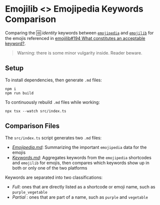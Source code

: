 # Emojilib <> Emojipedia Keywords Comparison

Comparing the 🆔 _identity_ keywords between [`emojipedia`](https://github.com/JoshuaKGoldberg/emojipedia) and [`emojilib`](https://github.com/muan/emojilib) for the emojis referenced in [emojilib#194 What constitutes an acceptable keyword?](https://github.com/muan/emojilib/issues/194).

> Warning: there is some minor vulgarity inside.
> Reader beware.

## Setup

To install dependencies, then generate `.md` files:

```shell
npm i
npm run build
```

To continuously rebuild `.md` files while working:

```shell
npx tsx --watch src/index.ts
```

## Comparison Files

The `src/index.ts` script generates two `.md` files:

- [_Emojipedia.md_](./Emojipedia.md): Summarizing the important `emojipedia` data for the emojis
- [_Keywords.md_](./Keywords.md): Aggregates keywords from the `emojipedia` shortcodes and `emojilib` for emojis, then compares which keywords show up in both or only one of the two platforms

Keywords are separated into two classifications:

- _Full_: ones that are directly listed as a shortcode or emoji name, such as `purple_vegetable`
- _Partial_ : ones that are part of a name, such as `purple` and `vegetable`
